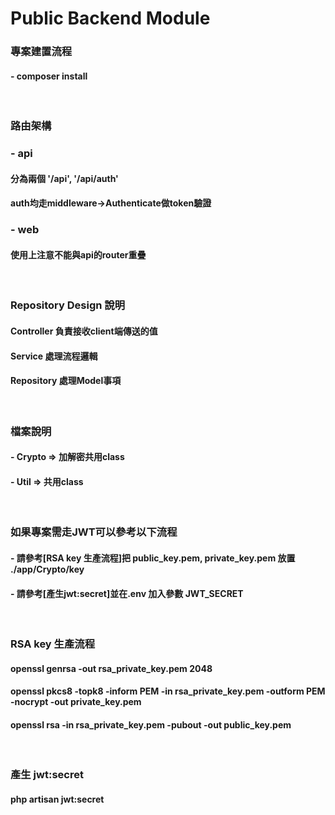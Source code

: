 # Public Backend Module

### 專案建置流程
#### - composer install

<br>

### 路由架構
### - api
#### 分為兩個 '/api', '/api/auth'<br>
#### auth均走middleware->Authenticate做token驗證<br>
### - web
#### 使用上注意不能與api的router重疊

<br>

### Repository Design 說明
#### Controller 負責接收client端傳送的值
#### Service 處理流程邏輯
#### Repository 處理Model事項

<br>

### 檔案說明
#### - Crypto => 加解密共用class
#### - Util => 共用class

<br>

### 如果專案需走JWT可以參考以下流程<br>
#### - 請參考[RSA key 生產流程]把 public_key.pem, private_key.pem 放置 ./app/Crypto/key<br>
#### - 請參考[產生jwt:secret]並在.env 加入參數 JWT_SECRET

<br>

### RSA key 生產流程
#### openssl genrsa -out rsa_private_key.pem 2048<br>
#### openssl pkcs8 -topk8 -inform PEM -in rsa_private_key.pem -outform PEM -nocrypt -out private_key.pem<br>
#### openssl rsa -in rsa_private_key.pem -pubout -out public_key.pem

<br>

### 產生 jwt:secret
#### php artisan jwt:secret
